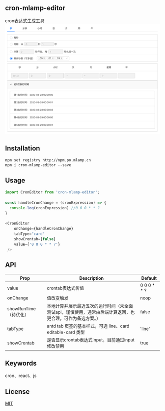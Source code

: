 ## cron-mlamp-editor
cron表达式生成工具
![](./screenshot.png)

## Installation

```shell
npm set registry http://npm.po.mlamp.cn
npm i cron-mlamp-editor --save
```

## Usage

```javascript
import CronEditor from 'cron-mlamp-editor';

const handleCronChange = (cronExpression) => {
  console.log(cronExpression) //0 0 0 * * ?
}

<CronEditor 
    onChange={handleCronChange} 
    tabType="card" 
    showCrontab={false}
    value={'0 0 0 * * ?'}
 />
```

## API

| Prop                  | Description                                                      | Default     |
| --------------------- | ---------------------------------------------------------------- | ----------- |
| value                 | crontab表达式传值                                                | 0 0 0 * * ? |
| onChange              | 值改变触发                                                       | noop        |
| showRunTime（待优化） | 本地计算并展示最近五次的运行时间（未全面测试api，谨慎使用，通常由后端计算返回，也更合理，可作为备选方案。） | false       |
| tabType               | antd tab 页签的基本样式，可选 line、card editable-card 类型      | 'line'      |
| showCrontab           | 是否显示crontab表达式input，目前通过input修改禁用                | true        |

## Keywords
cron、react、js

## License

[MIT](./LICENSE)

